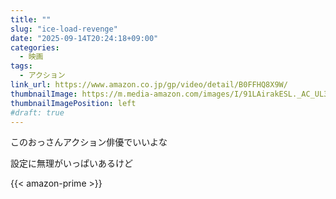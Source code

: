 ```yaml
---
title: ""
slug: "ice-load-revenge"
date: "2025-09-14T20:24:18+09:00"
categories:
  - 映画
tags:
  - アクション
link_url: https://www.amazon.co.jp/gp/video/detail/B0FFHQ8X9W/
thumbnailImage: https://m.media-amazon.com/images/I/91LAirakESL._AC_UL320_.jpg
thumbnailImagePosition: left
#draft: true
---
```

このおっさんアクション俳優でいいよな
<!--more-->
設定に無理がいっぱいあるけど

{{< amazon-prime >}}
